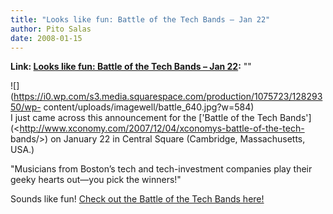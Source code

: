 ```yaml
---
title: "Looks like fun: Battle of the Tech Bands – Jan 22"
author: Pito Salas
date: 2008-01-15
---
```


**Link: [Looks like fun: Battle of the Tech Bands – Jan 22](None):** ""

![](https://i0.wp.com/s3.media.squarespace.com/production/1075723/12829350/wp-
content/uploads/imagewell/battle_640.jpg?w=584)  
I just came across this announcement for the ['Battle of the Tech
Bands'](<http://www.xconomy.com/2007/12/04/xconomys-battle-of-the-tech-
bands/>) on January 22 in Central Square (Cambridge, Massachusetts, USA.)

"Musicians from Boston’s tech and tech-investment companies play their geeky
hearts out—you pick the winners!"

Sounds like fun! [Check out the Battle of the Tech Bands
here!](<http://www.xconomy.com/2007/12/04/xconomys-battle-of-the-tech-bands/>)


